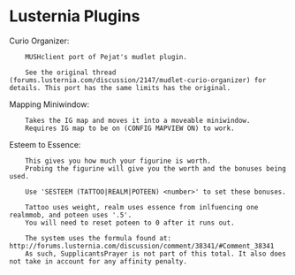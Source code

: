 # Lusternia Plugins


Curio Organizer:

        MUSHclient port of Pejat's mudlet plugin. 

        See the original thread (forums.lusternia.com/discussion/2147/mudlet-curio-organizer) for details. This port has the same limits has the original.


Mapping Miniwindow:
        
        Takes the IG map and moves it into a moveable miniwindow.
        Requires IG map to be on (CONFIG MAPVIEW ON) to work. 
        
        
Esteem to Essence:

        This gives you how much your figurine is worth.
        Probing the figurine will give you the worth and the bonuses being used.
        
        Use 'SESTEEM (TATTOO|REALM|POTEEN) <number>' to set these bonuses.
        
        Tattoo uses weight, realm uses essence from inlfuencing one realmmob, and poteen uses '.5'.
        You will need to reset poteen to 0 after it runs out.
        
        The system uses the formula found at: http://forums.lusternia.com/discussion/comment/38341/#Comment_38341
        As such, SupplicantsPrayer is not part of this total. It also does not take in account for any affinity penalty.
        
        
        
